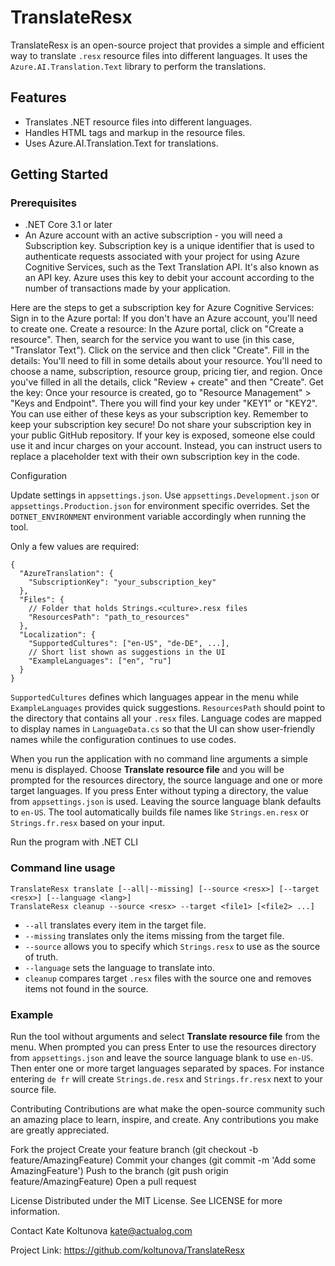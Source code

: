 # TranslateResx
TranslateResx is an open-source project that provides a simple and efficient way to translate `.resx` resource files into different languages. It uses the `Azure.AI.Translation.Text` library to perform the translations.


## Features

- Translates .NET resource files into different languages.
- Handles HTML tags and markup in the resource files.
- Uses Azure.AI.Translation.Text for translations.

## Getting Started

### Prerequisites

- .NET Core 3.1 or later
- An Azure account with an active subscription - you will need a Subscription key.
Subscription key is a unique identifier that is used to authenticate requests associated with your project for using Azure Cognitive Services, such as the Text Translation API. It's also known as an API key. Azure uses this key to debit your account according to the number of transactions made by your application.

Here are the steps to get a subscription key for Azure Cognitive Services:
Sign in to the Azure portal: If you don't have an Azure account, you'll need to create one.
Create a resource: In the Azure portal, click on "Create a resource". Then, search for the service you want to use (in this case, "Translator Text"). Click on the service and then click "Create".
Fill in the details: You'll need to fill in some details about your resource. You'll need to choose a name, subscription, resource group, pricing tier, and region. Once you've filled in all the details, click "Review + create" and then "Create".
Get the key: Once your resource is created, go to "Resource Management" > "Keys and Endpoint". There you will find your key under "KEY1" or "KEY2". You can use either of these keys as your subscription key.
Remember to keep your subscription key secure! Do not share your subscription key in your public GitHub repository. If your key is exposed, someone else could use it and incur charges on your account. Instead, you can instruct users to replace a placeholder text with their own subscription key in the code.

Configuration

Update settings in `appsettings.json`. Use `appsettings.Development.json` or `appsettings.Production.json` for environment specific overrides. Set the `DOTNET_ENVIRONMENT` environment variable accordingly when running the tool.

Only a few values are required:

```
{
  "AzureTranslation": {
    "SubscriptionKey": "your_subscription_key"
  },
  "Files": {
    // Folder that holds Strings.<culture>.resx files
    "ResourcesPath": "path_to_resources"
  },
  "Localization": {
    "SupportedCultures": ["en-US", "de-DE", ...],
    // Short list shown as suggestions in the UI
    "ExampleLanguages": ["en", "ru"]
  }
}
```

`SupportedCultures` defines which languages appear in the menu while `ExampleLanguages` provides quick suggestions. `ResourcesPath` should point to the directory that contains all your `.resx` files. Language codes are mapped to display names in `LanguageData.cs` so that the UI can show user-friendly names while the configuration continues to use codes.

When you run the application with no command line arguments a simple menu is displayed. Choose **Translate resource file** and you will be prompted for the resources directory, the source language and one or more target languages. If you press Enter without typing a directory, the value from `appsettings.json` is used. Leaving the source language blank defaults to `en-US`. The tool automatically builds file names like `Strings.en.resx` or `Strings.fr.resx` based on your input.

Run the program with .NET CLI

### Command line usage

```
TranslateResx translate [--all|--missing] [--source <resx>] [--target <resx>] [--language <lang>]
TranslateResx cleanup --source <resx> --target <file1> [<file2> ...]
```

- `--all` translates every item in the target file.
- `--missing` translates only the items missing from the target file.
- `--source` allows you to specify which `Strings.resx` to use as the source of truth.
- `--language` sets the language to translate into.
- `cleanup` compares target `.resx` files with the source one and removes items not found in the source.


### Example

Run the tool without arguments and select **Translate resource file** from the menu.
When prompted you can press Enter to use the resources directory from `appsettings.json` and leave the source language blank to use `en-US`. Then enter one or more target languages separated by spaces. For instance entering `de fr` will create `Strings.de.resx` and `Strings.fr.resx` next to your source file.


Contributing
Contributions are what make the open-source community such an amazing place to learn, inspire, and create. Any contributions you make are greatly appreciated.

Fork the project
Create your feature branch (git checkout -b feature/AmazingFeature)
Commit your changes (git commit -m 'Add some AmazingFeature')
Push to the branch (git push origin feature/AmazingFeature)
Open a pull request

License
Distributed under the MIT License. See LICENSE for more information.

Contact
Kate Koltunova kate@actualog.com

Project Link: https://github.com/koltunova/TranslateResx

